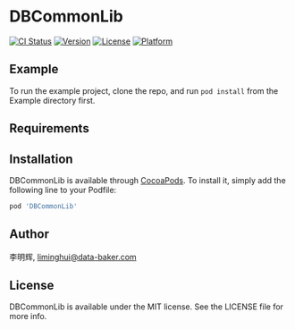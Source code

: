 # DBCommonLib

[![CI Status](https://img.shields.io/travis/李明辉/DBCommonLib.svg?style=flat)](https://travis-ci.org/李明辉/DBCommonLib)
[![Version](https://img.shields.io/cocoapods/v/DBCommonLib.svg?style=flat)](https://cocoapods.org/pods/DBCommonLib)
[![License](https://img.shields.io/cocoapods/l/DBCommonLib.svg?style=flat)](https://cocoapods.org/pods/DBCommonLib)
[![Platform](https://img.shields.io/cocoapods/p/DBCommonLib.svg?style=flat)](https://cocoapods.org/pods/DBCommonLib)

## Example

To run the example project, clone the repo, and run `pod install` from the Example directory first.

## Requirements

## Installation

DBCommonLib is available through [CocoaPods](https://cocoapods.org). To install
it, simply add the following line to your Podfile:

```ruby
pod 'DBCommonLib'
```

## Author

李明辉, liminghui@data-baker.com

## License

DBCommonLib is available under the MIT license. See the LICENSE file for more info.
